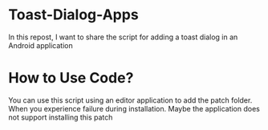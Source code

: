 # Toast-Dialog-Apps
In this repost, I want to share the script for adding a toast dialog in an Android application
# How to Use Code?
You can use this script using an editor application to add the patch folder. When you experience failure during installation. Maybe the application does not support installing this patch
